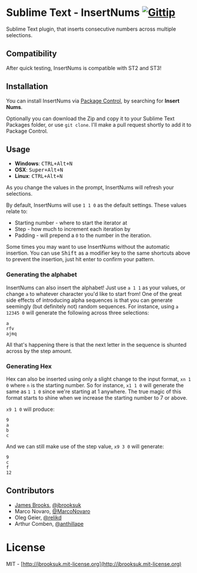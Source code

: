 # Sublime Text - InsertNums [![Gittip](http://badgr.co/gittip/jbrooksuk.png)](https://www.gittip.com/jbrooksuk/)
Sublime Text plugin, that inserts consecutive numbers across multiple selections.

## Compatibility
After quick testing, InsertNums is compatible with ST2 and ST3!

## Installation
You can install InsertNums via [Package Control](http://wbond.net/sublime_packages/package_control), by searching for **Insert Nums**.

Optionally you can download the Zip and copy it to your Sublime Text Packages folder, or use `git clone`. I'll make a pull request shortly to add it to Package Control.

## Usage
- **Windows**: <kbd>CTRL+Alt+N</kbd>
- **OSX**: <kbd>Super+Alt+N</kbd>
- **Linux**: <kbd>CTRL+Alt+N</kbd>

As you change the values in the prompt, InsertNums will refresh your selections.

By default, InsertNums will use `1 1 0` as the default settings. These values relate to:

- Starting number - where to start the iterator at
- Step - how much to increment each iteration by
- Padding - will prepend a `0` to the number in the iteration.

Some times you may want to use InsertNums without the automatic insertion. You can use <kbd>Shift</kbd> as a modifier key to the same shortcuts above to prevent the insertion, just hit enter to confirm your pattern.

### Generating the alphabet
InsertNums can also insert the alphabet! Just use `a 1 1` as your values, or change `a` to whatever character you'd like to start from! One of the great side effects of introducing alpha sequences is that you can generate seemingly (but definitely not) random sequences. For instance, using `a 12345 0` will generate the following across three selections:

    a
	rfv
	ajmq

All that's happening there is that the next letter in the sequence is shunted across by the step amount.

### Generating Hex
Hex can also be inserted using only a slight change to the input format, `xn 1 0` where `n` is the starting number. So for instance, `x1 1 0` will generate the same as `1 1 0` since we're starting at 1 anywhere. The true magic of this format starts to shine when we increase the starting number to 7 or above.

`x9 1 0` will produce:
	
	9
	a
	b
	c

And we can still make use of the step value, `x9 3 0` will generate:

	9
	c
	f
	12

## Contributors
- [James Brooks](http://james.brooks.so), [@jbrooksuk](https://twitter.com/jbrooksuk)
- Marco Novaro, [@MarcoNovaro](https://github.com/MarcoNovaro)
- Oleg Geier, [@relikd](https://twitter.com/relikd)
- Arthur Comben, [@anthillape](https://twitter.com/anthillape)

# License
MIT - [http://jbrooksuk.mit-license.org](http://jbrooksuk.mit-license.org)

